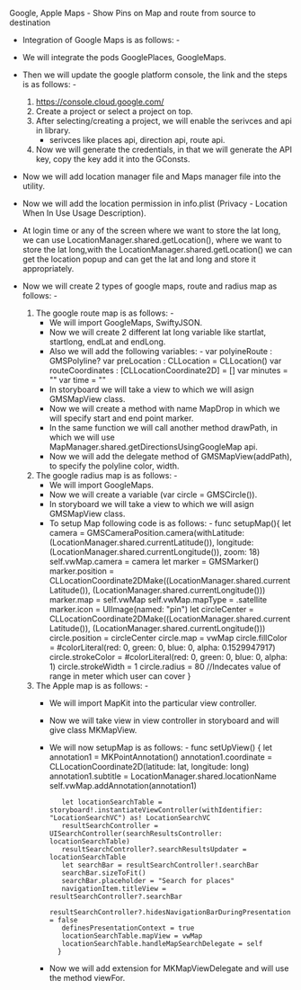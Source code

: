Google, Apple Maps - Show Pins on Map and route from source to destination

* Integration of Google Maps is as follows: -
- We will integrate the pods GooglePlaces, GoogleMaps.
- Then we will update the google platform console, the link and the steps is as follows: -
   1. https://console.cloud.google.com/
   2. Create a project or select a project on top.
   3. After selecting/creating a project, we will enable the serivces and api in library.
        - serivces like places api, direction api, route api.
   4. Now we will generate the credentials, in that we will generate the API key, copy the key add it into the GConsts.

- Now we will add location manager file and Maps manager file into the utility.
- Now we will add the location permission in info.plist (Privacy - Location When In Use Usage Description).
- At login time or any of the screen where we want to store the lat long, we can use LocationManager.shared.getLocation(), where we want to store the lat long,with the LocationManager.shared.getLocation() we can get the location popup and can get the lat and long and store it appropriately.
- Now we will create 2 types of google maps, route and radius map as follows: -
    1. The google route map is as follows: -
        - We will import GoogleMaps, SwiftyJSON.
        - Now we will create 2 different lat long variable like startlat, startlong, endLat and endLong.
        - Also we will add the following variables: -
            var polyineRoute : GMSPolyline?
            var preLocation : CLLocation = CLLocation()
            var routeCoordinates : [CLLocationCoordinate2D] = []
            var minutes = ""
            var time = ""
        - In storyboard we will take a view to which we will asign GMSMapView class.
        - Now we will create a method with name MapDrop in which we will specify start and end point marker.
        - In the same function we will call another method drawPath, in which we will use MapManager.shared.getDirectionsUsingGoogleMap api.
        - Now we will add the delegate method of GMSMapView(addPath), to specify the polyline color, width.
    2. The google radius map is as follows: -
        - We will import GoogleMaps.
        - Now we will create a variable (var circle = GMSCircle()).
        - In storyboard we will take a view to which we will asign GMSMapView class.
        - To setup Map following code is as follows: -
            func setupMap(){
            let camera = GMSCameraPosition.camera(withLatitude: (LocationManager.shared.currentLatitude()), longitude: (LocationManager.shared.currentLongitude()), zoom: 18)
            self.vwMap.camera = camera
            let marker = GMSMarker()
            marker.position = CLLocationCoordinate2DMake((LocationManager.shared.currentLatitude()), (LocationManager.shared.currentLongitude()))
            marker.map = self.vwMap
            self.vwMap.mapType = .satellite
            marker.icon = UIImage(named: "pin")
            let circleCenter = CLLocationCoordinate2DMake((LocationManager.shared.currentLatitude()), (LocationManager.shared.currentLongitude()))
            circle.position = circleCenter
            circle.map = vwMap
            circle.fillColor = #colorLiteral(red: 0, green: 0, blue: 0, alpha: 0.1529947917)
            circle.strokeColor = #colorLiteral(red: 0, green: 0, blue: 0, alpha: 1)
            circle.strokeWidth = 1
            circle.radius = 80 //Indecates value of range in meter which user can cover
            }
    3. The Apple map is as follows: -
       - We will import MapKit into the particular view controller.
       - Now we will take view in view controller in storyboard and will give class MKMapView.
       - We will now setupMap is as follows: -
            func setUpView() {
                let annotation1 = MKPointAnnotation()
                annotation1.coordinate = CLLocationCoordinate2D(latitude: lat, longitude: long)
                annotation1.subtitle = LocationManager.shared.locationName
                self.vwMap.addAnnotation(annotation1)
        
                let locationSearchTable = storyboard!.instantiateViewController(withIdentifier: "LocationSearchVC") as! LocationSearchVC
                resultSearchController = UISearchController(searchResultsController: locationSearchTable)
                resultSearchController?.searchResultsUpdater = locationSearchTable
                let searchBar = resultSearchController!.searchBar
                searchBar.sizeToFit()
                searchBar.placeholder = "Search for places"
                navigationItem.titleView = resultSearchController?.searchBar
                resultSearchController?.hidesNavigationBarDuringPresentation = false
                definesPresentationContext = true
                locationSearchTable.mapView = vwMap
                locationSearchTable.handleMapSearchDelegate = self
               }
        - Now we will add extension for MKMapViewDelegate and will use the method viewFor.

